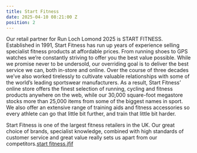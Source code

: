 ```yaml
---
title: Start Fitness
date: 2025-04-10 08:21:00 Z
position: 2
---
```


Our retail partner for Run Loch Lomond 2025 is START FITNESS. 
Established in 1991, Start Fitness has run up years of experience selling specialist fitness products at affordable prices. From running shoes to GPS watches we’re constantly striving to offer you the best value possible. While we promise never to be undersold, our overriding goal is to deliver the best service we can, both in-store and online.
Over the course of three decades we’ve also worked tirelessly to cultivate valuable relationships with some of the world’s leading sportswear manufacturers. As a result, Start Fitness’ online store offers the finest selection of running, cycling and fitness products anywhere on the web, while our 30,000 square-foot megastore stocks more than 25,000 items from some of the biggest names in sport. We also offer an extensive range of training aids and fitness accessories so every athlete can go that little bit further, and train that little bit harder.

Start Fitness is one of the largest fitness retailers in the UK. Our great choice of brands, specialist knowledge, combined with high standards of customer service and great value really sets us apart from our competitors.[start fitness.jfif](/uploads/start%20fitness.jfif)